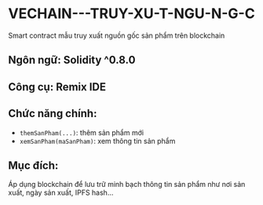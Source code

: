 # VECHAIN---TRUY-XU-T-NGU-N-G-C
Smart contract mẫu truy xuất nguồn gốc sản phẩm trên blockchain
## Ngôn ngữ: Solidity ^0.8.0
## Công cụ: Remix IDE

## Chức năng chính:
- `themSanPham(...)`: thêm sản phẩm mới
- `xemSanPham(maSanPham)`: xem thông tin sản phẩm

## Mục đích:
Áp dụng blockchain để lưu trữ minh bạch thông tin sản phẩm như nơi sản xuất, ngày sản xuất, IPFS hash...

